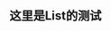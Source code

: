 ## 这里是List的测试
<script setup lang="ts">

import demo1 from './demo1.vue'
import preview from '../../../src/components/preview.vue'
</script>



<demo1/>